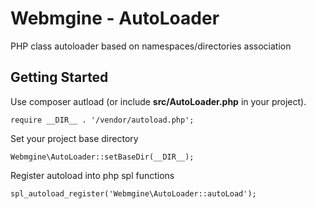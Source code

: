 # Webmgine - AutoLoader

PHP class autoloader based on namespaces/directories association

## Getting Started

Use composer autload (or include **src/AutoLoader.php** in your project).
```
require __DIR__ . '/vendor/autoload.php';
```

Set your project base directory
```
Webmgine\AutoLoader::setBaseDir(__DIR__);
```

Register autoload into php spl functions
```
spl_autoload_register('Webmgine\AutoLoader::autoLoad');
```
